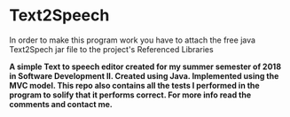 # Text2Speech
In order to make this program work you have to attach the free java Text2Spech jar file to the project's Referenced Libraries

**A simple Text to speech editor created for my summer semester of 2018  in Software Development II. Created using Java. Implemented using the MVC model. This repo also contains all the tests I performed in the program to solify that it performs correct. For more info read the comments and contact me.**
